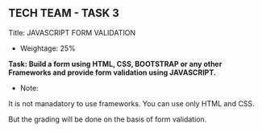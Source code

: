 ## TECH TEAM - TASK 3

Title: JAVASCRIPT FORM VALIDATION
- Weightage: 25%

**Task: Build a form using  HTML, CSS, BOOTSTRAP or any other Frameworks and provide form validation using JAVASCRIPT.**

- Note: 

It is not manadatory to use frameworks. You can use only HTML and CSS.  
	
But the grading will be done on the basis of form validation.

